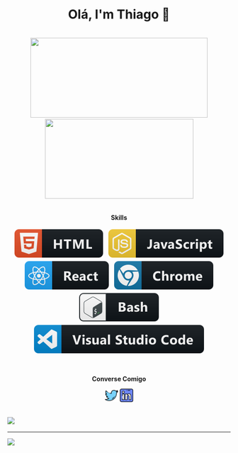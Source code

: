 <h1 align="center">Olá, I'm Thiago 👋</h1>

<br/>
<!-- GITHUB STATUS -->
<div align="center">
  <img height="180em" width="400px" src="https://github-readme-stats.vercel.app/api?username=ts-dart&show_icons=true&theme=dracula&include_all_commits=true&count_private=true"/>
  <img height="180em" width="335px" src="https://github-readme-stats.vercel.app/api/top-langs/?username=ts-dart&layout=compact&langs_count=7&theme=dracula"/>
  
  
</div>

<br>
<!-- Skills -->
<div align="center">
  <p><strong>Skills<strong></p>
  <img src="https://raw.githubusercontent.com/8bithemant/8bithemant/master/svg/dev/languages/html.svg" alt="html" style="vertical-align:top; margin:4px">
  <img src="https://raw.githubusercontent.com/8bithemant/8bithemant/master/svg/dev/languages/js.svg" alt="js" style="vertical-align:top; margin:4px">
   <img src="https://raw.githubusercontent.com/8bithemant/8bithemant/master/svg/dev/frameworks/react.svg" alt="react" style="vertical-align:top; margin:4px">
    <img src="https://raw.githubusercontent.com/8bithemant/8bithemant/master/svg/dev/misc/chrome.svg" alt="chrome" style="vertical-align:top; margin:4px">
    <img src="https://raw.githubusercontent.com/8bithemant/8bithemant/master/svg/dev/tools/bash.svg" alt="bash" style="vertical-align:top; margin:4px">
    <img src="https://raw.githubusercontent.com/8bithemant/8bithemant/master/svg/dev/tools/visualstudio_code.svg" alt="vscode" style="vertical-align:top; margin:4px">
</p>
</div>

<br>
<!-- redes -->
<div align="center">
  <p><strong>Converse Comigo<strong></p>
  <a href="https://twitter.com/edusan_thiago" target="_blank"><img width="30px" src="https://raw.githubusercontent.com/8bithemant/8bithemant/master/twitter.png?raw=true" target="_blank"></a>
  <a href="https://www.linkedin.com/in/thiago-henrique-da-silva-souza-634162127/" target="_blank"><img width="30px" src="https://raw.githubusercontent.com/8bithemant/8bithemant/master/linkedin.png?raw=true"" target="_blank"></a>  

</div>
<br>

![](https://visitor-badge.glitch.me/badge?page_id=ts-dart)
    
<hr>

<img src="https://raw.githubusercontent.com/bornmay/bornmay/Update/svg/Bottom.svg"/>
